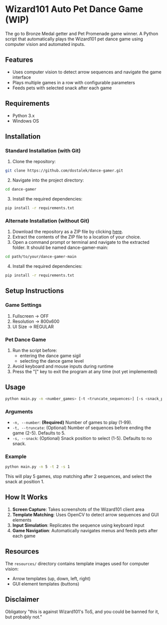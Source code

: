 # Wizard101 Auto Pet Dance Game (WIP)

The go to Bronze Medal getter and Pet Promenade game winner. A Python script that automatically plays the Wizard101 pet dance game using computer vision and automated inputs.

## Features

- Uses computer vision to detect arrow sequences and navigate the game interface
- Plays multiple games in a row with configurable parameters
- Feeds pets with selected snack after each game

## Requirements

- Python 3.x
- Windows OS

## Installation

### Standard Installation (with Git)

1. Clone the repository:

```bash
git clone https://github.com/dostalek/dance-gamer.git
```

2. Navigate into the project directory:

```bash
cd dance-gamer
```

3. Install the required dependencies:

```bash
pip install -r requirements.txt
```

### Alternate Installation (without Git)

1. Download the repository as a ZIP file by clicking [here](https://github.com/dostalek/dance-gamer/archive/refs/heads/main.zip).
2. Extract the contents of the ZIP file to a location of your choice.
3. Open a command prompt or terminal and navigate to the extracted folder. It should be named dance-gamer-main:

```bash
cd path/to/your/dance-gamer-main
```

4. Install the required dependencies:

```bash
pip install -r requirements.txt
```

## Setup Instructions

### Game Settings

1. Fullscreen -> OFF
2. Resolution -> 800x600
3. UI Size -> REGULAR

### Pet Dance Game

1. Run the script before:
   - entering the dance game sigil
   - selecting the dance game level
2. Avoid keyboard and mouse inputs during runtime
3. Press the "[" key to exit the program at any time (not yet implemented)

## Usage

```bash
python main.py -n <number_games> [-t <truncate_sequences>] [-s <snack_position>]
```

### Arguments

- `-n, --number`: **(Required)** Number of games to play (1-99).
- `-t, --truncate`: (Optional) Number of sequences before ending the game (2-5). Defaults to 5.
- `-s, --snack`: (Optional) Snack position to select (1-5). Defaults to no snack.

### Example

```bash
python main.py -n 5 -t 2 -s 1
```

This will play 5 games, stop matching after 2 sequences, and select the snack at position 1.

## How It Works

1. **Screen Capture**: Takes screenshots of the Wizard101 client area
2. **Template Matching**: Uses OpenCV to detect arrow sequences and GUI elements
3. **Input Simulation**: Replicates the sequence using keyboard input
4. **Game Navigation**: Automatically navigates menus and feeds pets after each game

## Resources

The `resources/` directory contains template images used for computer vision:

- Arrow templates (up, down, left, right)
- GUI element templates (buttons)

## Disclaimer

Obligatory "this is against Wizard101's ToS, and you could be banned for it, but probably not."

